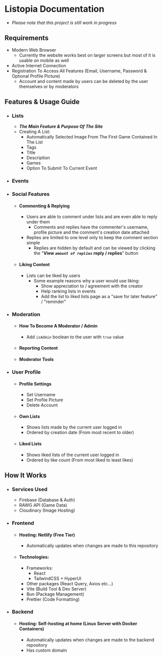 # Listopia Documentation
- *Please note that this project is still work in progress*

## Requirements
- Modern Web Browser
    - Currently the website works best on larger screens but most of it is usable on mobile as well
- Active Internet Connection
- Registration To Access All Features (Email, Username, Password & Optional Profile Picture)
    - Account and content made by users can be deleted by the user themselves or by moderators

## Features & Usage Guide

- ### Lists
    - ***The Main Feature & Purpose Of The Site***
    - Creating A List:
        - Automatically Selected Image From The First Game Contained In The List
        - Tags
        - Title
        - Description
        - Games
        - Option To Submit To Current Event

- ### Events

- ### Social Features
    - #### Commenting & Replying
        - Users are able to comment under lists and are even able to reply under them
            - Comments and replies have the commenter's username, profile picture and the comment's creation date attached
        - Replies are limited to one level only to keep the comment section simple
            - Replies are hidden by default and can be viewed by clicking the "**View *```amount of replies```* reply / replies**" button
    - #### Liking Content
        - Lists can be liked by users
            - Some example reasons why a user would use liking:
                - Show appreciation to / agreement with the creator
                - Help ranking lists in events
                - Add the list to liked lists page as a "save for later feature" / "reminder"

- ### Moderation
    - #### How To Become A Moderator / Admin
        - Add ```isAdmin``` boolean to the user with ```true``` value

    - #### Reporting Content

    - #### Moderator Tools

- ### User Profile
    - #### Profile Settings
        - Set Username
        - Set Profile Picture
        - Delete Account

    - #### Own Lists
        - Shows lists made by the current user logged in
        - Ordered by creation date (From most recent to older)

    - #### Liked Lists
        - Shows liked lists of the current user logged in
        - Ordered by like count (From most liked to least likes)

## How It Works
- ### Services Used
    - Firebase (Database & Auth)
    - RAWG API (Game Data)
    - Cloudinary (Image Hosting)

- ### Frontend
    - #### Hosting: Netlify (Free Tier)
        - Automatically updates when changes are made to this repository

    - #### Technologies:
        - Frameworks:
            - React
            - TailwindCSS + HyperUI
        - Other packages (React Query, Axios etc...)
        - Vite (Build Tool & Dev Server)
        - Bun (Package Management)
        - Prettier (Code Formatting)

- ### Backend
    - #### Hosting: Self-hosting at home (Linux Server with Docker Containers)
        - Automatically updates when changes are made to the backend repository
        - Has custom domain